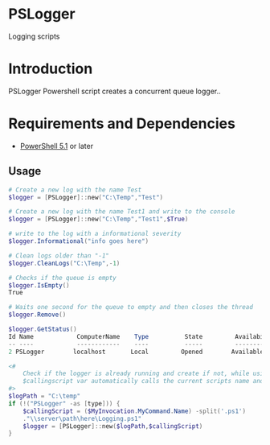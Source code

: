 # PSLogger
Logging scripts

# Introduction
PSLogger Powershell script creates a concurrent queue logger..

# Requirements and Dependencies
* [PowerShell 5.1](https://www.microsoft.com/en-us/download/details.aspx?id=54616) or later

## Usage

```Powershell
# Create a new log with the name Test
$logger = [PSLogger]::new("C:\Temp","Test")
```

```Powershell
# Create a new log with the name Test1 and write to the console
$logger = [PSLogger]::new("C:\Temp","Test1",$True)
```

```Powershell
# write to the log with a informational severity
$logger.Informational("info goes here")
```

```Powershell
# Clean logs older than "-1"
$logger.CleanLogs("C:\Temp",-1)
```

```Powershell
# Checks if the queue is empty
$logger.IsEmpty()
True
```

```Powershell
# Waits one second for the queue to empty and then closes the thread
$logger.Remove()
```

```Powershell
$logger.GetStatus()
Id Name            ComputerName    Type          State         Availability   
-- ----            ------------    ----          -----         ------------   
2 PSLogger        localhost       Local         Opened        Available  
```

```Powershell
<# 
    Check if the logger is already running and create if not, while using a certain logging path
    $callingscript var automatically calls the current scripts name and uses that as the file name prefix
#>
$logPath = "C:\temp"
if (!("PSLogger" -as [type])) {
    $callingScript = ($MyInvocation.MyCommand.Name) -split('.ps1')
    ."\\server\path\here\Logging.ps1"
    $logger = [PSLogger]::new($logPath,$callingScript)
}
```

